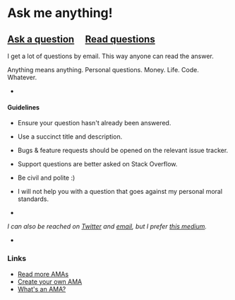 # Ask me anything!

## [Ask a question](../../issues/new) &nbsp;&nbsp;&nbsp; [Read questions](../../issues?q=is%3Aissue+is%3Aclosed)

I get a lot of questions by email. This way anyone can read the answer.

Anything means anything. Personal questions. Money. Life. Code. Whatever.

-

#### Guidelines

- Ensure your question hasn't already been answered.
- Use a succinct title and description.
- Bugs & feature requests should be opened on the relevant issue tracker.
- Support questions are better asked on Stack Overflow.
- Be civil and polite :)
- I will not help you with a question that goes against my personal moral standards.

-

*I can also be reached on [Twitter](https://twitter.com/joshowens) and [email](mailto:joshua.owens+ama@gmail.com), but I prefer [this medium](https://github.com/queso/ama/issues/new).*

-

### Links

- [Read more AMAs](https://github.com/kentdodds/ama)
- [Create your own AMA](../../fork)
- [What's an AMA?](https://en.wikipedia.org/wiki/Reddit#IAmA_and_AMA)
